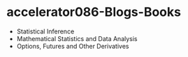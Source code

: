 # accelerator086-Blogs-Books

- Statistical Inference
- Mathematical Statistics and Data Analysis
- Options, Futures and Other Derivatives

